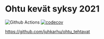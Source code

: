 

# Ohtu kevät syksy 2021



![Github Actions](https://github.com/juhkarhu/ohtu-2021-viikko1/workflows/CI/badge.svg) [![codecov](https://codecov.io/gh/juhkarhu/ohtu-2021-viikko1/branch/main/graph/badge.svg?token=ZOYW75K9U3)](https://codecov.io/gh/juhkarhu/ohtu-2021-viikko1)

https://github.com/juhkarhu/ohtu_tehtavat
